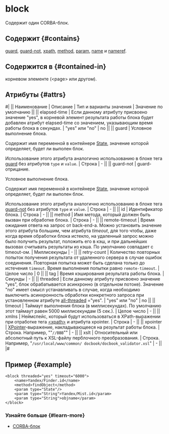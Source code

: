 # block

Содержит один CORBA-блок.

## Содержит {#contains}

[guard](guard.md), [guard-not](guard-not.md), [xpath](xpath.md), [method](method.md), [param](param.md), [name](name.md) и [nameref](nameref.md).

## Содержится в {#contained-in}

корневом элементе (\<page\> или другом).

## Атрибуты {#attrs}

#|
|| Наименование | Описание | Тип и варианты значения | Значение по умолчанию ||
|| elapsed-time | Если данному атрибуту присвоено значение "yes", в корневой элемент результата работы блока будет добавлен атрибут elapsed-time со значением, указывающим время работы блока в секундах. | "yes" или "no" | no ||
|| guard | Условное выполнение блока.

Содержит имя переменной в контейнере [State](../concepts/state-ov.md), значение которой определяет, будет ли выполен блок.

Использование этого атрибута аналогично использованию в блоке тега [guard](../reference/guard.md) без атрибутов `type` и `value`. | Строка | - ||
|| guard-not | guard-отрицание.

Условное выполнение блока.

Содержит имя переменной в контейнере [State](../concepts/state-ov.md), значение которой определяет, будет ли выполен блок.

Использование этого атрибута аналогично использованию в блоке тега [guard-not](../reference/guard-not.md) без атрибутов `type` и `value`. | Строка | - ||
|| id | Идентификатор блока. | Строка | - ||
|| method | Имя метода, который должен быть вызван при обработке блока. | Строка | - ||
|| remote-timeout | Время ожидания ответа на запрос от back-end-а. Можно установить значение этого атрибута большим, чем атрибута _timeout_, для того чтобы, даже когда время обработки блока истекло, на удаленный запрос можно было получить результат, положить его в кэш, и при дальнейших вызовах считывать результаты из кэша. По умолчанию совпадает с timeout-ом. | Миллисекунды | - ||
|| retry-count | Количество повторных попыток получения результата от удаленного сервера в случае ошибок соединения. Повторная попытка может быть сделана только до истечения `timeout`. Время выполнения попытки равно `remote-timeout`. | Целое число | 0 ||
|| tag | Время кэширования результата работы блока. | Секунды | - ||
|| threaded | Если данному атрибуту присвоено значение "yes", блок обрабатывается асинхронно (в отдельном потоке). Значение "no" имеет смысл устанавливать в случае, когда необходимо выключить асинхронность обработки конкретного запроса при установленном атрибуте [all-threaded](../reference/xscript.md#all-treaded) ="yes". | "yes" или "no" | no ||
|| timeout | Таймаут выполнения блока (в миллисекундах). По умолчанию этот таймаут равен 5000 миллисекундам (5 сек.). | Целое число | - ||
|| xmlns | Неймспейс, который будут использоваться в XPath-выражении при отработке тега [\<xpath\>](../reference/xpath.md) и атрибута xpointer. | Строка | - ||
|| xpointer | [XPointer](../appendices/xpointer.md)-выражение, накладывающееся на результат работы блока. | Строка. Например, ""`//BBB`"" | - ||
|| xslt | Относительный или абсолютный путь к XSL-файлу перблочного преобразования. | Строка. Например, "`/usr/local/www/common/ docbook/docbook_validator.xsl`" | - ||
|#

## Пример {#example}

```
<block threaded="yes" timeout="6000">
    <name>Yandex/Finder.id</name>
    <method>findObject</method>
    <param type="State"/>
    <param type="String">Yandex/Mist.id</param>
    <param type="String">objname</param>
</block>
```

### Узнайте больше {#learn-more}
* [CORBA-блок](../concepts/block-corba-ov.md)